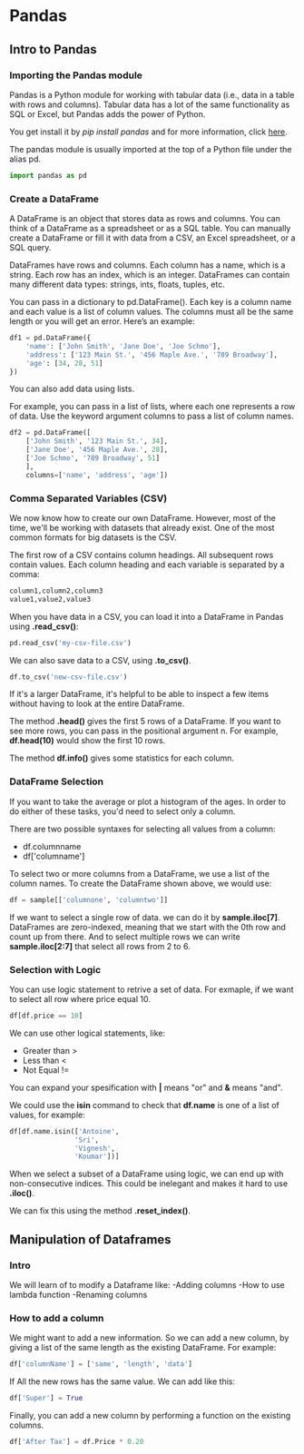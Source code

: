 # Pandas 

## Intro to Pandas 

### Importing the Pandas module

Pandas is a Python module for working with tabular data (i.e., data in a table with rows and columns). Tabular data has a lot of the same functionality as SQL or Excel, but Pandas adds the power of Python.

You get install it by *pip install pandas* and for more information, click [here](https://pandas.pydata.org/getpandas.html). 

The pandas module is usually imported at the top of a Python file under the alias pd.
```python
import pandas as pd
```

### Create a DataFrame

A DataFrame is an object that stores data as rows and columns. You can think of a DataFrame as a spreadsheet or as a SQL table. You can manually create a DataFrame or fill it with data from a CSV, an Excel spreadsheet, or a SQL query.

DataFrames have rows and columns. Each column has a name, which is a string. Each row has an index, which is an integer. DataFrames can contain many different data types: strings, ints, floats, tuples, etc.

You can pass in a dictionary to pd.DataFrame(). Each key is a column name and each value is a list of column values. The columns must all be the same length or you will get an error. Here’s an example:
```python
df1 = pd.DataFrame({
    'name': ['John Smith', 'Jane Doe', 'Joe Schmo'],
    'address': ['123 Main St.', '456 Maple Ave.', '789 Broadway'],
    'age': [34, 28, 51]
})
```
You can also add data using lists.

For example, you can pass in a list of lists, where each one represents a row of data. Use the keyword argument columns to pass a list of column names.
```python
df2 = pd.DataFrame([
    ['John Smith', '123 Main St.', 34],
    ['Jane Doe', '456 Maple Ave.', 28],
    ['Joe Schmo', '789 Broadway', 51]
    ],
    columns=['name', 'address', 'age'])
```

### Comma Separated Variables (CSV)

We now know how to create our own DataFrame. However, most of the time, we'll be working with datasets that already exist. One of the most common formats for big datasets is the CSV.

The first row of a CSV contains column headings. All subsequent rows contain values. Each column heading and each variable is separated by a comma:
```python
column1,column2,column3
value1,value2,value3
```

When you have data in a CSV, you can load it into a DataFrame in Pandas using **.read_csv()**:
```python
pd.read_csv('my-csv-file.csv')
```

We can also save data to a CSV, using **.to_csv()**.
```python
df.to_csv('new-csv-file.csv')
```

If it's a larger DataFrame, it's helpful to be able to inspect a few items without having to look at the entire DataFrame.

The method **.head()** gives the first 5 rows of a DataFrame. If you want to see more rows, you can pass in the positional argument n. For example, **df.head(10)** would show the first 10 rows.

The method **df.info()** gives some statistics for each column.

### DataFrame Selection

If you want to take the average or plot a histogram of the ages. In order to do either of these tasks, you'd need to select only a column.

There are two possible syntaxes for selecting all values from a column:
- df.columnname
- df['columname']

To select two or more columns from a DataFrame, we use a list of the column names. To create the DataFrame shown above, we would use:
```python
df = sample[['columnone', 'columntwo']]
```

If we want to select a single row of data. we can do it by **sample.iloc[7]**. DataFrames are zero-indexed, meaning that we start with the 0th row and count up from there.
And to select multiple rows we can write **sample.iloc[2:7]** that select all rows from 2 to 6.

### Selection with Logic

You can use logic statement to retrive a set of data. For exmaple, if we want to select all row where price equal 10.
```python
df[df.price == 10]
```

We can use other logical statements, like:
- Greater than >
- Less than <
- Not Equal !=

You can expand your spesification with **|** means "or" and **&** means "and".

We could use the **isin** command to check that **df.name** is one of a list of values, for example:
```python
df[df.name.isin(['Antoine',
                'Sri',
                'Vignesh',
                'Koumar'])]
```

When we select a subset of a DataFrame using logic, we can end up with non-consecutive indices. This could be inelegant and makes it hard to use **.iloc()**.

We can fix this using the method **.reset_index()**.

## Manipulation of Dataframes

### Intro 

We will learn of to modify a Dataframe like:
-Adding columns
-How to use lambda function
-Renaming columns

### How to add a column

We might want to add a new information.
So we can add a new column, by giving a list of the same length as the existing DataFrame.
For example:
```python
df['columnName'] = ['same', 'length', 'data']
```

If All the new rows has the same value. We can add like this:
```python
df['Super'] = True
```

Finally, you can add a new column by performing a function on the existing columns.
```python
df['After Tax'] = df.Price * 0.20
```

 